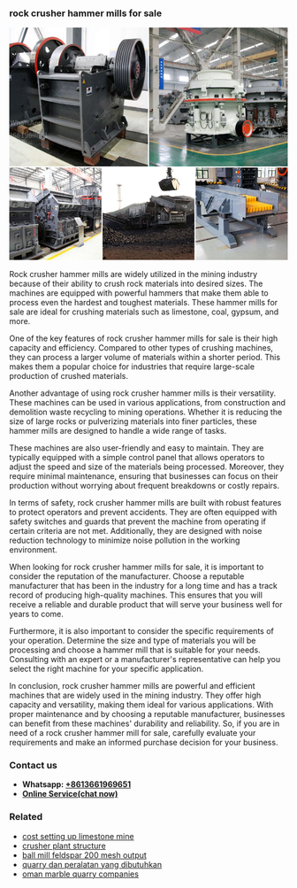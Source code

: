 <h3>rock crusher hammer mills for sale</h3><img src='1708322904.jpg' alt=''><p>Rock crusher hammer mills are widely utilized in the mining industry because of their ability to crush rock materials into desired sizes. The machines are equipped with powerful hammers that make them able to process even the hardest and toughest materials. These hammer mills for sale are ideal for crushing materials such as limestone, coal, gypsum, and more.</p><p>One of the key features of rock crusher hammer mills for sale is their high capacity and efficiency. Compared to other types of crushing machines, they can process a larger volume of materials within a shorter period. This makes them a popular choice for industries that require large-scale production of crushed materials.</p><p>Another advantage of using rock crusher hammer mills is their versatility. These machines can be used in various applications, from construction and demolition waste recycling to mining operations. Whether it is reducing the size of large rocks or pulverizing materials into finer particles, these hammer mills are designed to handle a wide range of tasks.</p><p>These machines are also user-friendly and easy to maintain. They are typically equipped with a simple control panel that allows operators to adjust the speed and size of the materials being processed. Moreover, they require minimal maintenance, ensuring that businesses can focus on their production without worrying about frequent breakdowns or costly repairs.</p><p>In terms of safety, rock crusher hammer mills are built with robust features to protect operators and prevent accidents. They are often equipped with safety switches and guards that prevent the machine from operating if certain criteria are not met. Additionally, they are designed with noise reduction technology to minimize noise pollution in the working environment.</p><p>When looking for rock crusher hammer mills for sale, it is important to consider the reputation of the manufacturer. Choose a reputable manufacturer that has been in the industry for a long time and has a track record of producing high-quality machines. This ensures that you will receive a reliable and durable product that will serve your business well for years to come.</p><p>Furthermore, it is also important to consider the specific requirements of your operation. Determine the size and type of materials you will be processing and choose a hammer mill that is suitable for your needs. Consulting with an expert or a manufacturer's representative can help you select the right machine for your specific application.</p><p>In conclusion, rock crusher hammer mills are powerful and efficient machines that are widely used in the mining industry. They offer high capacity and versatility, making them ideal for various applications. With proper maintenance and by choosing a reputable manufacturer, businesses can benefit from these machines' durability and reliability. So, if you are in need of a rock crusher hammer mill for sale, carefully evaluate your requirements and make an informed purchase decision for your business.</p><h3>Contact us</h3><ul><li><strong>Whatsapp:&nbsp;<a href="https://wa.me/8613661969651">+8613661969651</a></strong></li><li><a href="https://swt.shibang-china.com/?git&amp;zhl&amp;rock crusher hammer mills for sale"><strong>Online Service(chat now)</strong></a></li></ul><h3>Related</h3><ul><li><a href='cost setting up limestone mine.md'>cost setting up limestone mine</a></li><li><a href='crusher plant structure.md'>crusher plant structure</a></li><li><a href='ball mill feldspar 200 mesh output.md'>ball mill feldspar 200 mesh output</a></li><li><a href='quarry dan peralatan yang dibutuhkan.md'>quarry dan peralatan yang dibutuhkan</a></li><li><a href='oman marble quarry companies.md'>oman marble quarry companies</a></li></ul>